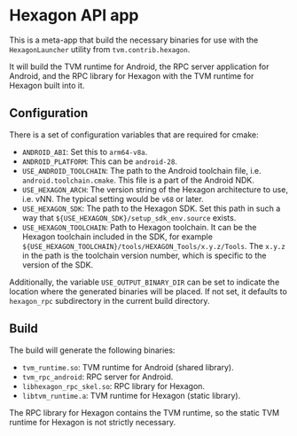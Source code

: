 <!--- Licensed to the Apache Software Foundation (ASF) under one -->
<!--- or more contributor license agreements.  See the NOTICE file -->
<!--- distributed with this work for additional information -->
<!--- regarding copyright ownership.  The ASF licenses this file -->
<!--- to you under the Apache License, Version 2.0 (the -->
<!--- "License"); you may not use this file except in compliance -->
<!--- with the License.  You may obtain a copy of the License at -->

<!---   http://www.apache.org/licenses/LICENSE-2.0 -->

<!--- Unless required by applicable law or agreed to in writing, -->
<!--- software distributed under the License is distributed on an -->
<!--- "AS IS" BASIS, WITHOUT WARRANTIES OR CONDITIONS OF ANY -->
<!--- KIND, either express or implied.  See the License for the -->
<!--- specific language governing permissions and limitations -->
<!--- under the License. -->

# Hexagon API app

This is a meta-app that build the necessary binaries for use with
the `HexagonLauncher` utility from `tvm.contrib.hexagon`.

It will build the TVM runtime for Android, the RPC server application
for Android, and the RPC library for Hexagon with the TVM runtime for
Hexagon built into it.

## Configuration

There is a set of configuration variables that are required for cmake:
- `ANDROID_ABI`: Set this to `arm64-v8a`.
- `ANDROID_PLATFORM`: This can be `android-28`.
- `USE_ANDROID_TOOLCHAIN`: The path to the Android toolchain file, i.e.
`android.toolchain.cmake`. This file is a part of the Android NDK.
- `USE_HEXAGON_ARCH`: The version string of the Hexagon architecture
to use, i.e. vNN. The typical setting would be `v68` or later.
- `USE_HEXAGON_SDK`: The path to the Hexagon SDK. Set this path in such
a way that `${USE_HEXAGON_SDK}/setup_sdk_env.source` exists.
- `USE_HEXAGON_TOOLCHAIN`: Path to Hexagon toolchain. It can be the
Hexagon toolchain included in the SDK, for example
`${USE_HEXAGON_TOOLCHAIN}/tools/HEXAGON_Tools/x.y.z/Tools`.  The `x.y.z`
in the path is the toolchain version number, which is specific to the
version of the SDK.

Additionally, the variable `USE_OUTPUT_BINARY_DIR` can be set to indicate
the location where the generated binaries will be placed. If not set, it
defaults to `hexagon_rpc` subdirectory in the current build directory.


## Build

The build will generate the following binaries:
- `tvm_runtime.so`: TVM runtime for Android (shared library).
- `tvm_rpc_android`: RPC server for Android.
- `libhexagon_rpc_skel.so`: RPC library for Hexagon.
- `libtvm_runtime.a`: TVM runtime for Hexagon (static library).

The RPC library for Hexagon contains the TVM runtime, so the static
TVM runtime for Hexagon is not strictly necessary.
